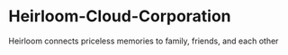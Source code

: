 # Heirloom-Cloud-Corporation
Heirloom connects priceless memories to family, friends, and each other
